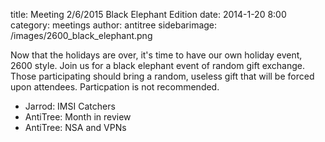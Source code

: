 title: Meeting 2/6/2015 Black Elephant Edition
date: 2014-1-20 8:00 
category: meetings
author: antitree
sidebarimage: /images/2600_black_elephant.png

Now that the holidays are over, it's time to have our own holiday event, 2600 style. Join us for a black elephant event of random gift exchange. Those participating should bring a random, useless gift that will be forced upon attendees. Particpation is not recommended. 

* Jarrod: IMSI Catchers
* AntiTree: Month in review
* AntiTree: NSA and VPNs

